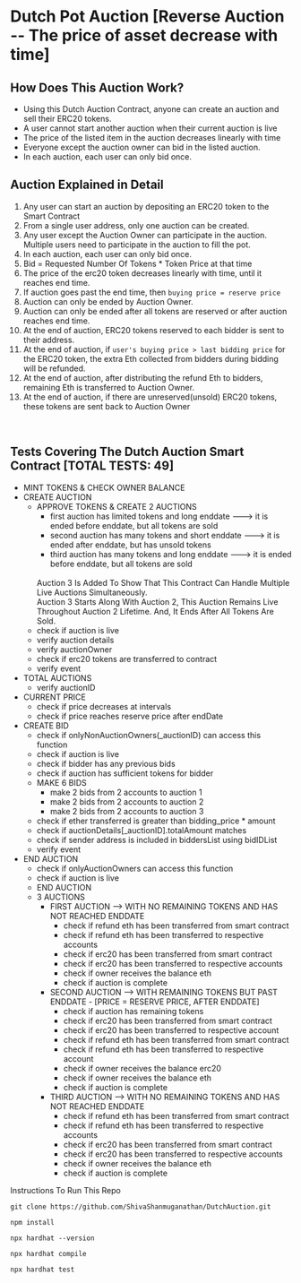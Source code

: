 # Dutch Pot Auction [Reverse Auction -- The price of asset decrease with time]

## How Does This Auction Work?

- Using this Dutch Auction Contract, anyone can create an auction and sell their ERC20 tokens.
- A user cannot start another auction when their current auction is live
- The price of the listed item in the auction decreases linearly with time
- Everyone except the auction owner can bid in the listed auction.
- In each auction, each user can only bid once.


## Auction Explained in Detail
1. Any user can start an auction by depositing an ERC20 token to the Smart Contract
2. From a single user address, only one auction can be created.
3. Any user except the Auction Owner can participate in the auction. Multiple users need to participate in the auction to fill the pot.
4. In each auction, each user can only bid once.
5. Bid = Requested Number Of Tokens * Token Price at that time
6. The price of the erc20 token decreases linearly with time, until it reaches end time.
7. If auction goes past the end time, then `buying price = reserve price`
8. Auction can only be ended by Auction Owner.
9. Auction can only be ended after all tokens are reserved or after auction reaches end time.
10. At the end of auction, ERC20 tokens reserved to each bidder is sent to their address.
11. At the end of auction, if `user's buying price > last bidding price` for the ERC20 token, the extra Eth collected from bidders during bidding will be refunded.
12. At the end of auction, after distributing the refund Eth to bidders, remaining Eth is transferred to Auction Owner.
13. At the end of auction, if there are unreserved(unsold) ERC20 tokens, these tokens are sent back to Auction Owner
   
<br />

## Tests Covering The Dutch Auction Smart Contract [TOTAL TESTS: 49]

- MINT TOKENS & CHECK OWNER BALANCE
- CREATE AUCTION 
  - APPROVE TOKENS & CREATE 2 AUCTIONS
    - first auction has limited tokens and long enddate ---> it is ended before enddate, but all tokens are sold
    - second auction has many tokens and short enddate ---> it is ended after enddate, but has unsold tokens
    - third auction has many tokens and long enddate ---> it is ended before enddate, but all tokens are sold
    <br />
    Auction 3 Is Added To Show That This Contract Can Handle Multiple Live Auctions Simultaneously.
    <br />
    Auction 3 Starts Along With Auction 2, This Auction Remains Live Throughout Auction 2 Lifetime. And, It Ends After All Tokens Are Sold.
  - check if auction is live
  - verify auction details
  - verify auctionOwner
  - check if erc20 tokens are transferred to contract
  - verify event
- TOTAL AUCTIONS
  - verify auctionID
- CURRENT PRICE
  - check if price decreases at intervals
  - check if price reaches reserve price after endDate
- CREATE BID
  - check if onlyNonAuctionOwners(_auctionID) can access this function
  - check if auction is live
  - check if bidder has any previous bids
  - check if auction has sufficient tokens for bidder
  - MAKE 6 BIDS
    - make 2 bids from 2 accounts to auction 1
    - make 2 bids from 2 accounts to auction 2
    - make 2 bids from 2 accounts to auction 3
  - check if ether transferred is greater than bidding_price * amount
  - check if auctionDetails[_auctionID].totalAmount matches 
  - check if sender address is included in biddersList using bidIDList
  - verify event
- END AUCTION
  - check if onlyAuctionOwners can access this function
  - check if auction is live
  - END AUCTION
  - 3 AUCTIONS
    - FIRST AUCTION --> WITH NO REMAINING TOKENS AND HAS NOT REACHED ENDDATE
      - check if refund eth has been transferred from smart contract
      - check if refund eth has been transferred to respective accounts
      - check if erc20 has been transferred from smart contract
      - check if erc20 has been transferred to respective accounts
      - check if owner receives the balance eth
      - check if auction is complete <br />
    - SECOND AUCTION --> WITH REMAINING TOKENS BUT PAST ENDDATE - [PRICE = RESERVE PRICE, AFTER ENDDATE]
      - check if auction has remaining tokens
      - check if erc20 has been transferred from smart contract
      - check if erc20 has been transferred to respective account
      - check if refund eth has been transferred from smart contract
      - check if refund eth has been transferred to respective account
      - check if owner receives the balance erc20
      - check if owner receives the balance eth
      - check if auction is complete
    - THIRD AUCTION --> WITH NO REMAINING TOKENS AND HAS NOT REACHED ENDDATE
      - check if refund eth has been transferred from smart contract
      - check if refund eth has been transferred to respective accounts
      - check if erc20 has been transferred from smart contract
      - check if erc20 has been transferred to respective accounts
      - check if owner receives the balance eth
      - check if auction is complete



Instructions To Run This Repo
```shell
git clone https://github.com/ShivaShanmuganathan/DutchAuction.git
```
```shell
npm install
```
```shell
npx hardhat --version
```
```shell
npx hardhat compile
```
```shell
npx hardhat test
```
